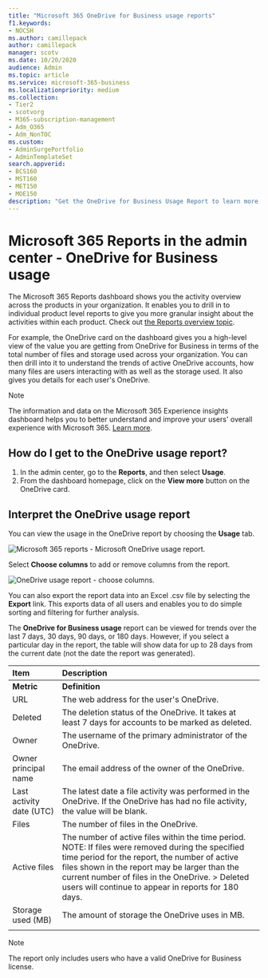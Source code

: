 ```yaml
---
title: "Microsoft 365 OneDrive for Business usage reports"
f1.keywords:
- NOCSH
ms.author: camillepack
author: camillepack
manager: scotv
ms.date: 10/20/2020
audience: Admin
ms.topic: article
ms.service: microsoft-365-business
ms.localizationpriority: medium
ms.collection: 
- Tier2
- scotvorg
- M365-subscription-management
- Adm_O365
- Adm_NonTOC
ms.custom: 
- AdminSurgePortfolio
- AdminTemplateSet
search.appverid:
- BCS160
- MST160
- MET150
- MOE150
description: "Get the OneDrive for Business Usage Report to learn more about the total number of files and storage used across your organization."
---
```


# Microsoft 365 Reports in the admin center - OneDrive for Business usage

The Microsoft 365 Reports dashboard shows you the activity overview across the products in your organization. It enables you to drill in to individual product level reports to give you more granular insight about the activities within each product. Check out [the Reports overview topic](activity-reports.md).
  
For example, the OneDrive card on the dashboard gives you a high-level view of the value you are getting from OneDrive for Business in terms of the total number of files and storage used across your organization. You can then drill into it to understand the trends of active OneDrive accounts, how many files are users interacting with as well as the storage used. It also gives you details for each user's OneDrive.

> [!NOTE] 
> The information and data on the Microsoft 365 Experience insights dashboard helps you to better understand and improve your users' overall experience with Microsoft 365. [Learn more](/microsoft-365/admin/misc/experience-insights-dashboard).

## How do I get to the OneDrive usage report?

1. In the admin center, go to the **Reports**, and then select **Usage**. 
2. From the dashboard homepage, click on the **View more** button on the OneDrive card.
  
## Interpret the OneDrive usage report

You can view the usage in the OneDrive report by choosing the **Usage** tab.

![Microsoft 365 reports - Microsoft OneDrive usage report.](../../media/3cdaf2fb-1817-479b-a0e1-2afa228690cf.png)

Select **Choose columns** to add or remove columns from the report.  

![OneDrive usage report - choose columns.](../../media/9ee80f25-cfe3-411d-8e31-08f1507d18c1.png)

You can also export the report data into an Excel .csv file by selecting the **Export** link. This exports data of all users and enables you to do simple sorting and filtering for further analysis. 

The **OneDrive for Business usage** report can be viewed for trends over the last 7 days, 30 days, 90 days, or 180 days. However, if you select a particular day in the report, the table will show data for up to 28 days from the current date (not the date the report was generated).
  
|Item|Description|
|:-----|:-----|
|**Metric**|**Definition**|
|URL  <br/> |The web address for the user's OneDrive. <br/> |
|Deleted  <br/> |The deletion status of the OneDrive. It takes at least 7 days for accounts to be marked as deleted.  <br/> |
|Owner  <br/> |The username of the primary administrator of the OneDrive.   <br/> |
|Owner principal name  <br/> |The email address of the owner of the OneDrive. <br/> |
|Last activity date (UTC)  <br/> | The latest date a file activity was performed in the OneDrive. If the OneDrive has had no file activity, the value will be blank.  <br/> |
|Files  <br/> |The number of files in the OneDrive. <br/>|
|Active files  <br/> | The number of active files within the time period.<br/> NOTE: If files were removed during the specified time period for the report, the number of active files shown in the report may be larger than the current number of files in the OneDrive. >  Deleted users will continue to appear in reports for 180 days.  <br/> |
|Storage used (MB)  <br/> |The amount of storage the OneDrive uses in MB. |
|||
   
> [!NOTE]
> The report only includes users who have a valid OneDrive for Business license.

